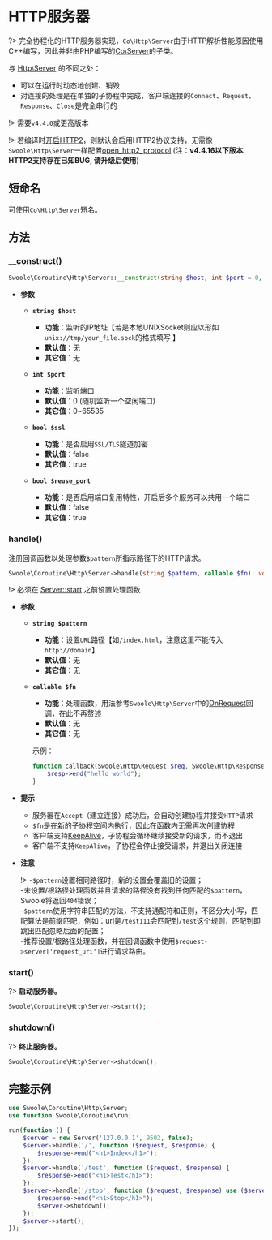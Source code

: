 # HTTP服务器

?> 完全协程化的HTTP服务器实现，`Co\Http\Server`由于HTTP解析性能原因使用C++编写，因此并非由PHP编写的[Co\Server](/coroutine/server)的子类。

与 [Http\Server](/http_server) 的不同之处：

* 可以在运行时动态地创建、销毁
* 对连接的处理是在单独的子协程中完成，客户端连接的`Connect`、`Request`、`Response`、`Close`是完全串行的

!> 需要`v4.4.0`或更高版本

!> 若编译时[开启HTTP2](/environment?id=编译选项)，则默认会启用HTTP2协议支持，无需像`Swoole\Http\Server`一样配置[open_http2_protocol](/http_server?id=open_http2_protocol) (注：**v4.4.16以下版本HTTP2支持存在已知BUG, 请升级后使用**)

## 短命名

可使用`Co\Http\Server`短名。

## 方法

### __construct()

```php
Swoole\Coroutine\Http\Server::__construct(string $host, int $port = 0, bool $ssl = false, bool $reuse_port = false);
```

  * **参数** 

    * **`string $host`**
      * **功能**：监听的IP地址【若是本地UNIXSocket则应以形如`unix://tmp/your_file.sock`的格式填写 】
      * **默认值**：无
      * **其它值**：无

    * **`int $port`**
      * **功能**：监听端口 
      * **默认值**：0 (随机监听一个空闲端口)
      * **其它值**：0~65535

    * **`bool $ssl`**
      * **功能**：是否启用`SSL/TLS`隧道加密
      * **默认值**：false
      * **其它值**：true
      
    * **`bool $reuse_port`**
      * **功能**：是否启用端口复用特性，开启后多个服务可以共用一个端口
      * **默认值**：false
      * **其它值**：true

### handle()

注册回调函数以处理参数`$pattern`所指示路径下的HTTP请求。

```php
Swoole\Coroutine\Http\Server->handle(string $pattern, callable $fn): void
```

!> 必须在 [Server::start](/coroutine/server?id=start) 之前设置处理函数

  * **参数** 

    * **`string $pattern`**
      * **功能**：设置`URL`路径【如`/index.html`，注意这里不能传入`http://domain`】
      * **默认值**：无
      * **其它值**：无

    * **`callable $fn`**
      * **功能**：处理函数，用法参考`Swoole\Http\Server`中的[OnRequest](/http_server?id=on)回调，在此不再赘述
      * **默认值**：无
      * **其它值**：无      

      示例：

      ```php
      function callback(Swoole\Http\Request $req, Swoole\Http\Response $resp) {
          $resp->end("hello world");
      }
      ```

  * **提示**

    * 服务器在`Accept`（建立连接）成功后，会自动创建协程并接受`HTTP`请求
    * `$fn`是在新的子协程空间内执行，因此在函数内无需再次创建协程
    * 客户端支持[KeepAlive](/coroutine_client/http_client?id=keep_alive)，子协程会循环继续接受新的请求，而不退出
    * 客户端不支持`KeepAlive`，子协程会停止接受请求，并退出关闭连接

  * **注意**

    !> -`$pattern`设置相同路径时，新的设置会覆盖旧的设置；  
    -未设置/根路径处理函数并且请求的路径没有找到任何匹配的`$pattern`，Swoole将返回`404`错误；  
    -`$pattern`使用字符串匹配的方法，不支持通配符和正则，不区分大小写，匹配算法是前缀匹配，例如：url是`/test111`会匹配到`/test`这个规则，匹配到即跳出匹配忽略后面的配置；  
    -推荐设置/根路径处理函数，并在回调函数中使用`$request->server['request_uri']`进行请求路由。

### start()

?> **启动服务器。** 

```php
Swoole\Coroutine\Http\Server->start();
```

### shutdown()

?> **终止服务器。** 

```php
Swoole\Coroutine\Http\Server->shutdown();
```

## 完整示例

```php
use Swoole\Coroutine\Http\Server;
use function Swoole\Coroutine\run;

run(function () {
    $server = new Server('127.0.0.1', 9502, false);
    $server->handle('/', function ($request, $response) {
        $response->end("<h1>Index</h1>");
    });
    $server->handle('/test', function ($request, $response) {
        $response->end("<h1>Test</h1>");
    });
    $server->handle('/stop', function ($request, $response) use ($server) {
        $response->end("<h1>Stop</h1>");
        $server->shutdown();
    });
    $server->start();
});
```
